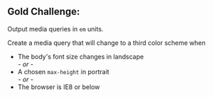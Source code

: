 ## Gold Challenge:

Output media queries in <code>em</code> units.

Create a media query that will change to a third color scheme when

* The body's font size changes in landscape<br><i>- or -</i>
* A chosen <code>max-height</code> in portrait<br><i> - or -</i>
* The browser is IE8 or below
